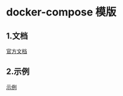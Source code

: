 # docker-compose 模版

## 1.文档

[官方文档](https://docs.docker.com/reference/compose-file/)

## 2.示例

[示例](./docker-compose.yml)